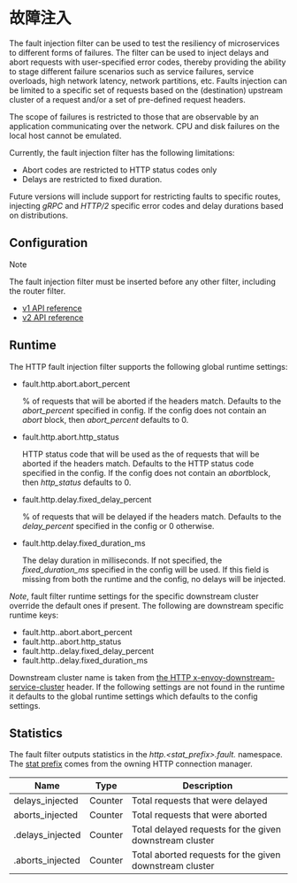 # 故障注入

The fault injection filter can be used to test the resiliency of microservices to different forms of failures. The filter can be used to inject delays and abort requests with user-specified error codes, thereby providing the ability to stage different failure scenarios such as service failures, service overloads, high network latency, network partitions, etc. Faults injection can be limited to a specific set of requests based on the (destination) upstream cluster of a request and/or a set of pre-defined request headers.

The scope of failures is restricted to those that are observable by an application communicating over the network. CPU and disk failures on the local host cannot be emulated.

Currently, the fault injection filter has the following limitations:

- Abort codes are restricted to HTTP status codes only
- Delays are restricted to fixed duration.

Future versions will include support for restricting faults to specific routes, injecting *gRPC* and *HTTP/2* specific error codes and delay durations based on distributions.

## Configuration

Note

The fault injection filter must be inserted before any other filter, including the router filter.

- [v1 API reference](../../api-v1/http_filters/fault_filter.md#config-http-filters-fault-injection-v1)
- [v2 API reference](../../api-v2/config/filter/http/fault/v2/fault.proto.md#envoy-api-msg-config-filter-http-fault-v2-httpfault)

## Runtime

The HTTP fault injection filter supports the following global runtime settings:

- fault.http.abort.abort_percent

  % of requests that will be aborted if the headers match. Defaults to the *abort_percent* specified in config. If the config does not contain an *abort* block, then *abort_percent* defaults to 0.

- fault.http.abort.http_status

  HTTP status code that will be used as the of requests that will be aborted if the headers match. Defaults to the HTTP status code specified in the config. If the config does not contain an *abort*block, then *http_status* defaults to 0.

- fault.http.delay.fixed_delay_percent

  % of requests that will be delayed if the headers match. Defaults to the *delay_percent* specified in the config or 0 otherwise.

- fault.http.delay.fixed_duration_ms

  The delay duration in milliseconds. If not specified, the *fixed_duration_ms* specified in the config will be used. If this field is missing from both the runtime and the config, no delays will be injected.

*Note*, fault filter runtime settings for the specific downstream cluster override the default ones if present. The following are downstream specific runtime keys:

- fault.http.<downstream-cluster>.abort.abort_percent
- fault.http.<downstream-cluster>.abort.http_status
- fault.http.<downstream-cluster>.delay.fixed_delay_percent
- fault.http.<downstream-cluster>.delay.fixed_duration_ms

Downstream cluster name is taken from [the HTTP x-envoy-downstream-service-cluster](../http_conn_man/headers.md#config-http-conn-man-headers-downstream-service-cluster) header. If the following settings are not found in the runtime it defaults to the global runtime settings which defaults to the config settings.

## Statistics

The fault filter outputs statistics in the *http.<stat_prefix>.fault.* namespace. The [stat prefix](../../api-v1/network_filters/http_conn_man.md#config-http-conn-man-stat-prefix) comes from the owning HTTP connection manager.

| Name                                 | Type    | Description                                             |
| ------------------------------------ | ------- | ------------------------------------------------------- |
| delays_injected                      | Counter | Total requests that were delayed                        |
| aborts_injected                      | Counter | Total requests that were aborted                        |
| <downstream-cluster>.delays_injected | Counter | Total delayed requests for the given downstream cluster |
| <downstream-cluster>.aborts_injected | Counter | Total aborted requests for the given downstream cluster |
